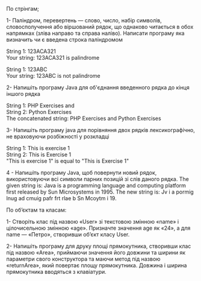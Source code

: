 По стрінгам;

1- Паліндром, перевертень — слово, число, набір символів, словосполучення або віршований рядок, що однаково читається в обох напрямках (зліва направо та справа наліво).
Написати програму яка визначить чи є введена строка паліндромом

String 1: 123ACA321                                                                                                                                                                    
Your string: 123ACA321 is palindrome

String 1: 123ABC                                                                                                                                                                  
Your string: 123ABC is not palindrome

2- Напишіть програму Java для об'єднання введенного рядка до кінця іншого рядка

String 1: PHP Exercises and                                                                                  
String 2: Python Exercises                                                                                   
The concatenated string: PHP Exercises and Python Exercises


3- Напишіть програму java для порівняння двох рядків лексикографічно, не враховуючи розбіжності у розкладці 

String 1: This is exercise 1                                                                                 
String 2: This is Exercise 1                                                                                 
"This is exercise 1" is equal to "This is Exercise 1"


4 -  Напишіть програму Java, щоб повернути новий рядок, використовуючи всі символи парних позицій зі слів даного рядка.
The given string is: Java is a programming language and computing platform first released by Sun Microsystems in 1995.
The new string is: Jv i a pormig lnug ad cmuig pafr frt rlae b Sn Mcoytm i 19.


По oбʼєктам та класам:

1- Створіть клас під назвою «User» зі текстовою змінною «name» і цілочисельною змінною «age». Призначте значення age як «24», а для name — «Петро», створивши об’єкт класу User.

2- Напишіть програму для друку площі прямокутника, створивши клас під назвою «Area», приймаючи значення його довжини та ширини як параметри свого конструктора та маючи метод під назвою «returnArea», який повертає площу прямокутника. Довжина і ширина прямокутника вводяться з клавіатури.
